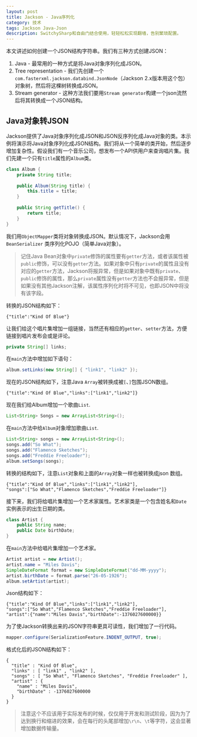 ```yaml
---
layout: post
title: Jackson - Java序列化
category: 技术
tags: Jackson Java-Json
description: SwitchySharp和自由门结合使用，轻轻松松实现翻墙，告别繁琐配置。
---
```


本文讲述如何创建一个JSON结构字符串。我们有三种方式创建JSON：

1. Java - 最常用的一种方式是将Java对象序列化成JSON。
2. Tree representation - 我们先创建一个 `com.fasterxml.jackson.databind.JsonNode`（Jackson 2.x版本用这个包）对象树，然后将这棵树转换成JSON。
3. Stream generator - 这种方法我们要用`Stream generator`构建一个json流然后将其转换成一个JSON结构。

## Java对象转JSON

Jackson提供了Java对象序列化成JSON和JSON反序列化成Java对象的类。本示例将演示将Java对象序列化成JSON结构。我们将从一个简单的类开始，然后逐步增加复杂性。假设我们有一个音乐公司，想发布一个API供用户来查询唱片集。我们先建一个只有`title`属性的`Album`类。

```java
class Album {
    private String title;
 
    public Album(String title) {
        this.title = title;
    }
     
    public String getTitle() {
        return title;
    }
}
```

我们用`ObjectMapper`类将对象转换成JSON。默认情况下，Jackson会用`BeanSerializer` 类序列化POJO（简单Java对象）。
>    记住Java Bean对象中`private`修饰的属性要有`getter`方法，或者该属性被`public`修饰，可以没有`getter`方法。如果对象中只有`private`的属性且没有对应的`getter`方法，Jackson将报异常，但是如果对象中既有`private`、`public`修饰的属性，那么`private`属性没有`getter`方法也不会报异常，但是如果没有其他Jackson注解，该属性序列化时将不可见，也即JSON中将没有该字段。

转换的JSON结构如下：

```
{"title":"Kind Of Blue"}
```

让我们给这个唱片集增加一组链接，当然还有相应的`getter`、`setter`方法，方便链接到唱片发布会或是评论。

```java
private String[] links;
```

在`main`方法中增加如下语句：

```java
album.setLinks(new String[] { "link1", "link2" });
```

现在的JSON结构如下，注意Java `Array`被转换成被`[`、`]`包围JSON数组。

```
{"title":"Kind Of Blue","links":["link1","link2"]}
```

现在我们给Album增加一个歌曲`List`.

```java
List<String> Songs = new ArrayList<String>();
```

在`main`方法中给`Album`对象增加歌曲`List`.

```java
List<String> songs = new ArrayList<String>();
songs.add("So What");
songs.add("Flamenco Sketches");
songs.add("Freddie Freeloader");
album.setSongs(songs);
```

转换的结构如下，注意`List`对象和上面的`Array`对象一样也被转换成json 数组。

```
{"title":"Kind Of Blue","links":["link1","link2"],
"songs":["So What","Flamenco Sketches","Freddie Freeloader"]}
```

接下来，我们将给唱片集增加一个艺术家属性。艺术家类是一个包含姓名和`Date`实例表示的出生日期的类。

```java
class Artist {
    public String name;
    public Date birthDate;
}
```

在`main`方法中给唱片集增加一个艺术家。

```java
Artist artist = new Artist();
artist.name = "Miles Davis";
SimpleDateFormat format = new SimpleDateFormat("dd-MM-yyyy");
artist.birthDate = format.parse("26-05-1926");
album.setArtist(artist);
```

Json结构如下：

```
{"title":"Kind Of Blue","links":["link1","link2"],
"songs":["So What","Flamenco Sketches","Freddie Freeloader"],
"artist":{"name":"Miles Davis","birthDate":-1376027600000}}
```

为了使Jackson转换出来的JSON字符串更具可读性，我们增加了一行代码。

```java
mapper.configure(SerializationFeature.INDENT_OUTPUT, true);
```

格式化后的JSON结构如下：

```
{
  "title" : "Kind Of Blue",
  "links" : [ "link1" , "link2" ],
  "songs" : [ "So What", "Flamenco Sketches", "Freddie Freeloader" ],
  "artist" : {
    "name" : "Miles Davis",
    "birthDate" : -1376027600000
  }
}
```

>   注意这个不应该用于实际发布的时候，仅仅用于开发和测试阶段，因为为了达到换行和缩进的效果，会在每行的头尾部增加`\r\n`、`\t`等字符，这会显著增加数据传输量。

